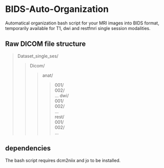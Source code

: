 # BIDS-Auto-Organization

Automatical organization bash script for your MRI images into BIDS format, temporarily available for T1, dwi and restfmri single session modalities.

## Raw DICOM file structure

> Dataset_single_ses/<br>
>> Dicom/<br>
>>> anat/<br>
>>>> 001/<br>
>>>> 002/<br> 
>>>> ...
>>> dwi/<br>
>>>> 001/<br>
>>>> 002/<br>
>>>> ...<br>
>> rest/<br>
>>>> 001/<br>
>>>> 002/<br>
>>>> ...<br>

## dependencies

The bash script requires dcm2niix and jo to be installed.
